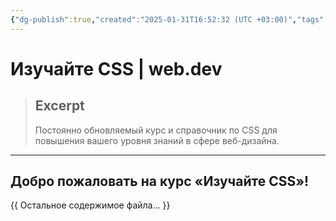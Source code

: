 ```yaml
---
{"dg-publish":true,"created":"2025-01-31T16:52:32 (UTC +03:00)","tags":null,"source":"https://web.dev/learn/css?hl=ru","author":"Andy Bell","permalink":"/proekty/extentions/learn-css/","dgPassFrontmatter":true}
---
```



# Изучайте CSS  |  web.dev

> ## Excerpt
> Постоянно обновляемый курс и справочник по CSS для повышения вашего уровня знаний в сфере веб-дизайна.

---
## Добро пожаловать на курс «Изучайте CSS»!

{{ Остальное содержимое файла... }} 